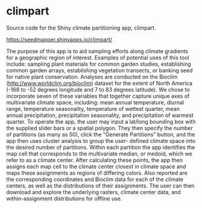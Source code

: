 # climpart
Source code for the Shiny climate partitioning app, climpart.

https://seedmapper.shinyapps.io/climpart/

The purpose of this app is to aid sampling efforts along climate gradients for a geographic region of interest. Examples of potential uses of this tool include: sampling plant materials for common garden studies, establishing common garden arrays, establishing vegetation transects, or banking seed for native plant conservation. Analyses are conducted on the Bioclim (http://www.worldclim.org/bioclim) dataset for the extent of North America (-168 to -52 degrees longitude and 7 to 83 degrees latitude). We chose to incorporate seven of these variables that together capture unique axes of multivariate climate space, including: mean annual temperature, diurnal range, temperature seasonality, temperature of wettest quarter, mean annual precipitation, precipitation seasonality, and precipitation of warmest quarter. To operate the app, the user may input a lat/long bounding box with the supplied slider bars or a spatial polygon. They then specify the number of partitions (as many as 50), click the "Generate Partitions" button, and the app then uses cluster analysis to group the user- defined climate space into the desired number of partitions. Within each partition the app identifies the map cell that corresponds to the multivariate median, or medoid, which we refer to as a climate center. After calculating these points, the app then assigns each map cell to the climate center closest in climate space and maps these assignments as regions of differing colors. Also reported are the corresponding coordinates and Bioclim data for each of the climate centers, as well as the distributions of their assignments. The user can then download and explore the underlying rasters, climate center data, and within-assignment distributions for offline use.
